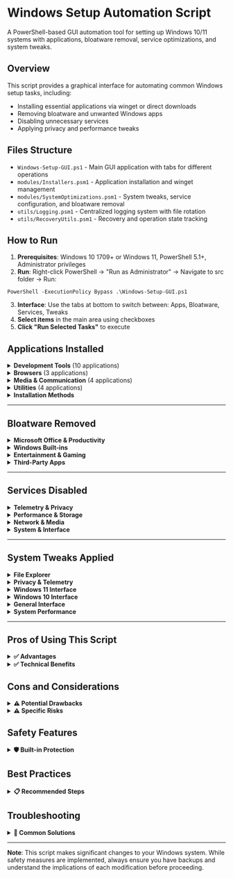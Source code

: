 # Windows Setup Automation Script

A PowerShell-based GUI automation tool for setting up Windows 10/11 systems with applications, bloatware removal, service optimizations, and system tweaks.

## Overview

This script provides a graphical interface for automating common Windows setup tasks, including:
- Installing essential applications via winget or direct downloads
- Removing bloatware and unwanted Windows apps
- Disabling unnecessary services
- Applying privacy and performance tweaks

## Files Structure

- `Windows-Setup-GUI.ps1` - Main GUI application with tabs for different operations
- `modules/Installers.psm1` - Application installation and winget management
- `modules/SystemOptimizations.psm1` - System tweaks, service configuration, and bloatware removal
- `utils/Logging.psm1` - Centralized logging system with file rotation
- `utils/RecoveryUtils.psm1` - Recovery and operation state tracking

## How to Run

1. **Prerequisites**: Windows 10 1709+ or Windows 11, PowerShell 5.1+, Administrator privileges
2. **Run**: Right-click PowerShell → "Run as Administrator" → Navigate to src folder → Run:
```commandline
PowerShell -ExecutionPolicy Bypass .\Windows-Setup-GUI.ps1
```
3. **Interface**: Use the tabs at bottom to switch between: Apps, Bloatware, Services, Tweaks
4. **Select items** in the main area using checkboxes
5. **Click "Run Selected Tasks"** to execute

## Applications Installed

<details>
<summary><strong>Development Tools</strong> (10 applications)</summary>

- **Visual Studio Code** - Code editor with extensions support
- **Git** - Version control system with Windows integration
- **Python 3.13** - Programming language with pip and PATH setup
- **PyCharm Community** - Python IDE by JetBrains
- **IntelliJ IDEA Community** - Java/Kotlin IDE
- **WebStorm** - JavaScript/TypeScript IDE
- **Android Studio** - Android development environment
- **GitHub Desktop** - Git GUI client
- **Postman** - API development and testing
- **Node.js** - JavaScript runtime (Windows 11 only)

</details>

<details>
<summary><strong>Browsers</strong> (3 applications)</summary>

- **Google Chrome** - Web browser
- **Mozilla Firefox** - Alternative web browser
- **Brave Browser** - Privacy-focused browser

</details>

<details>
<summary><strong>Media & Communication</strong> (4 applications)</summary>

- **Spotify** - Music streaming service
- **Discord** - Gaming and community chat
- **Steam** - Gaming platform
- **VLC Media Player** - Video/audio player

</details>

<details>
<summary><strong>Utilities</strong> (4 applications)</summary>

- **7-Zip** - File compression/extraction
- **Notepad++** - Advanced text editor
- **Microsoft PowerToys** - Windows utilities (Windows 11 only)
- **Windows Terminal** - Modern command-line interface

</details>

<details>
<summary><strong>Installation Methods</strong></summary>

1. **Winget (Preferred)**: Fast, reliable package manager for Windows 10 1709+
2. **Direct Downloads**: Fallback method downloading from official sources
3. **Dynamic Version Detection**: Automatically retrieves latest versions for Git, Python, PyCharm, VLC, 7-Zip, Notepad++

</details>

---

## Bloatware Removed

<details>
<summary><strong>Microsoft Office & Productivity</strong></summary>

**Microsoft Office Hub**
- ✅ Pros: Frees up storage space, reduces clutter, removes promotional content
- ⚠️ Cons: Can't quick-access Office trial/subscription info from Start menu

**Microsoft Teams (Consumer)**
- ✅ Pros: Prevents auto-start, reduces resource usage, improves boot time
- ⚠️ Cons: Need to manually install if you use Teams for personal communication

**OneNote (Store Version)**
- ✅ Pros: Removes redundant app (desktop version usually preferred), saves space
- ⚠️ Cons: Lose simplified touch-friendly interface, desktop version required separately

**Microsoft People**
- ✅ Pros: Stops contact syncing across services, improves privacy, reduces background activity
- ⚠️ Cons: No unified contact management, lose integration with Mail/Calendar apps

**Microsoft To-Do**
- ✅ Pros: Eliminates task sync, reduces Microsoft account dependencies
- ⚠️ Cons: Need alternative task management solution, lose Outlook integration

</details>

<details>
<summary><strong>Windows Built-ins</strong></summary>

**Microsoft 3D Viewer**
- ✅ Pros: Frees storage, removes unused app for most users, faster system
- ⚠️ Cons: Can't view 3D models (.3mf, .obj files) without alternative software

**Mixed Reality Portal**
- ✅ Pros: Major storage savings (~500MB), removes VR overhead, improves performance
- ⚠️ Cons: Breaks Windows Mixed Reality headset functionality completely

**Print 3D**
- ✅ Pros: Removes niche app, saves storage, declutters Start menu
- ⚠️ Cons: Can't prepare models for 3D printing without third-party alternatives

**Your Phone**
- ✅ Pros: Stops phone data syncing, improves privacy, reduces background processes
- ⚠️ Cons: Lose convenient phone-PC integration, no SMS/call handling on PC

**Windows Camera**
- ✅ Pros: Removes basic camera app, forces better alternatives
- ⚠️ Cons: No built-in camera functionality, need third-party camera software

**Mail and Calendar**
- ✅ Pros: Stops Microsoft account syncing, improves privacy, removes notifications
- ⚠️ Cons: No built-in email client, need Outlook/Thunderbird or web-based alternatives

**Windows Sound Recorder**
- ✅ Pros: Minimal storage saving, removes basic recording app
- ⚠️ Cons: No quick audio recording capability, need third-party solutions

**Microsoft Wallet**
- ✅ Pros: Removes payment integration, improves privacy, reduces tracking
- ⚠️ Cons: Can't store payment cards in Windows, no NFC payment capabilities

**Messaging**
- ✅ Pros: Stops SMS sync attempts, improves privacy, reduces background activity
- ⚠️ Cons: No text messaging from PC (where supported)

**OneConnect**
- ✅ Pros: Removes carrier-specific features, improves privacy
- ⚠️ Cons: May lose some cellular data management features

**ClipChamp (Windows 11)**
- ✅ Pros: Removes Microsoft's video editor, saves significant storage
- ⚠️ Cons: No built-in video editing capability, need alternatives like DaVinci Resolve

**Bing Weather**
- ✅ Pros: Stops location tracking, removes Bing integration, improves privacy
- ⚠️ Cons: No quick weather access, need web browser or third-party apps

**Bing News**
- ✅ Pros: Removes news notifications, stops Bing tracking, improves focus
- ⚠️ Cons: No personalized news feed, need browser or dedicated news apps

**Bing Finance**
- ✅ Pros: Removes financial tracking, stops Bing data collection
- ⚠️ Cons: No quick stock/portfolio tracking, need web-based alternatives

**Windows Alarms & Clock**
- ✅ Pros: Forces better third-party alternatives, removes basic functionality
- ⚠️ Cons: No built-in alarm/timer/stopwatch functionality

**Windows Maps**
- ✅ Pros: Stops location tracking, removes Microsoft mapping data collection
- ⚠️ Cons: No offline maps, need Google Maps/other alternatives in browser

**Windows Feedback Hub**
- ✅ Pros: Stops telemetry feedback, reduces Microsoft data collection
- ⚠️ Cons: Can't easily report Windows bugs or suggest features to Microsoft

**Get Help & Get Started**
- ✅ Pros: Removes tutorial apps, declutters Start menu, saves storage
- ⚠️ Cons: New users lose built-in help system, need online documentation

**Microsoft Widgets (Windows 11)**
- ✅ Pros: Major privacy improvement, stops news/ads, reduces tracking, improves performance
- ⚠️ Cons: No quick weather/news/stocks access from taskbar

**Microsoft Copilot**
- ✅ Pros: Prevents AI data collection, improves privacy, removes AI suggestions
- ⚠️ Cons: Lose AI assistant capabilities, need third-party AI tools

**Skype App**
- ✅ Pros: Removes redundant app (desktop version preferred), saves storage
- ⚠️ Cons: Need to manually install Skype if used for communication

</details>

<details>
<summary><strong>Entertainment & Gaming</strong></summary>

**Xbox Gaming App**
- ✅ Pros: Disables Xbox integration, improves gaming performance, reduces background processes
- ⚠️ Cons: Lose Xbox Game Pass access, no Xbox Live integration, can't record gameplay

**Xbox Game Overlay, Gaming Overlay, Identity Provider, Speech to Text, TCUI**
- ✅ Pros: Eliminates gaming interruptions, improves performance, reduces RAM usage
- ⚠️ Cons: No in-game Xbox features, achievements, or social gaming capabilities

**Groove Music**
- ✅ Pros: Removes discontinued service, saves storage
- ⚠️ Cons: No built-in music player (though most use Spotify/alternatives anyway)

**Movies & TV**
- ✅ Pros: Forces better media players (VLC), removes Microsoft Store dependencies
- ⚠️ Cons: No built-in video player for purchased Microsoft content

**Solitaire Collection**
- ✅ Pros: Removes ads, stops game telemetry, saves storage
- ⚠️ Cons: No built-in casual games, need third-party alternatives

</details>

<details>
<summary><strong>Third-Party Apps</strong></summary>

**Candy Crush Games**
- ✅ Pros: Removes ads, stops game telemetry, saves storage, improves productivity
- ⚠️ Cons: Need to manually install if you actually play these games

**Social Media Apps (Facebook, Twitter, LinkedIn, Instagram, WhatsApp, TikTok)**
- ✅ Pros: Reduces notifications, improves privacy, saves storage, better browser experience
- ⚠️ Cons: No native app experience, push notifications require browser

**Streaming Apps (Netflix, Disney+, Hulu, Amazon Prime Video, Spotify Store)**
- ✅ Pros: Forces browser use (often better), saves storage, reduces background activity
- ⚠️ Cons: No offline downloads, lose app-specific features, need browser bookmarks

**PicsArt**
- ✅ Pros: Removes ads, saves storage, forces better photo editing alternatives
- ⚠️ Cons: No quick photo editing capability, need GIMP/Photoshop alternatives

</details>

---

## Services Disabled

<details>
<summary><strong>Telemetry & Privacy</strong></summary>

**Connected User Experiences and Telemetry (DiagTrack)**
- ✅ Pros: Major privacy improvement, stops data collection, reduces network usage, improves performance
- ⚠️ Cons: May limit Microsoft's ability to diagnose system issues, some diagnostic features unavailable

**WAP Push Message Routing (dmwappushservice)**
- ✅ Pros: Stops carrier message routing, improves privacy, reduces background processes
- ⚠️ Cons: May break some carrier-specific features, MMS functionality might be affected

**Windows Insider Service (wisvc)**
- ✅ Pros: Prevents automatic enrollment in beta programs, improves system stability
- ⚠️ Cons: Can't participate in Windows Insider Program, no access to preview builds

</details>

<details>
<summary><strong>Performance & Storage</strong></summary>

**Superfetch/SysMain**
- ✅ Pros: Significant performance improvement on SSDs, reduces disk usage, faster boot times, less RAM consumption
- ⚠️ Cons: Slower first-time app launches, reduced performance on HDDs, longer program loading on older systems

**Windows Search (wsearch)** *(Optional)*
- ✅ Pros: Major performance boost, reduces disk I/O, saves CPU resources, improves startup time
- ⚠️ Cons: No instant file search, Start menu search limited, need third-party search tools (Everything)

**Offline Files (CscService)**
- ✅ Pros: Eliminates sync conflicts, reduces background activity, saves storage space
- ⚠️ Cons: No automatic file synchronization, lose offline access to network files

</details>

<details>
<summary><strong>Network & Media</strong></summary>

**Windows Media Player Network Sharing (WMPNetworkSvc)**
- ✅ Pros: Improves security, reduces attack surface, stops media broadcasting
- ⚠️ Cons: Can't share media to other devices, DLNA functionality broken

**Remote Registry (RemoteRegistry)**
- ✅ Pros: Major security improvement, prevents remote registry access, reduces attack surface
- ⚠️ Cons: Breaks some enterprise management tools, remote administration more difficult

**Remote Access (RemoteAccess)**
- ✅ Pros: Enhanced security, prevents VPN vulnerabilities, reduces background processes
- ⚠️ Cons: Built-in VPN functionality disabled, may break some networking features

**Fax Service**
- ✅ Pros: Removes obsolete functionality, saves resources, improves security
- ⚠️ Cons: Can't send/receive faxes through Windows (most users don't need this anyway)

</details>

<details>
<summary><strong>System & Interface</strong></summary>

**Program Compatibility Assistant (PcaSvc)**
- ✅ Pros: Stops annoying compatibility warnings, reduces background scanning
- ⚠️ Cons: No automatic compatibility fixes, older programs may not run properly

**Parental Controls (WpcMonSvc)**
- ✅ Pros: Reduces background activity, improves privacy, removes monitoring
- ⚠️ Cons: No built-in parental control features, need third-party solutions

**Downloaded Maps Manager (MapsBroker)**
- ✅ Pros: Stops automatic map downloads, saves bandwidth, improves privacy
- ⚠️ Cons: No offline maps, maps apps may load slower

**Printer Extensions and Notifications (PrintNotify)**
- ✅ Pros: Reduces printer-related background activity, fewer notifications
- ⚠️ Cons: Less detailed printer status information, some printer features may not work

**Retail Demo Service (RetailDemo)**
- ✅ Pros: Removes store demo features, saves resources
- ⚠️ Cons: Can't use retail demo mode (only relevant for store displays)

**Geolocation Service (lfsvc)** *(Windows 11)*
- ✅ Pros: Major privacy improvement, stops location tracking, saves battery
- ⚠️ Cons: Location-based features broken, weather/maps need manual location, Find My Device disabled

**Touch Keyboard and Handwriting Panel (TabletInputService)** *(Windows 11)*
- ✅ Pros: Saves resources on non-touch devices, reduces background processes
- ⚠️ Cons: No on-screen keyboard, handwriting recognition disabled, breaks tablet functionality

**HomeGroup Provider** *(Windows 10 only)*
- ✅ Pros: Removes deprecated functionality, improves security, saves resources
- ⚠️ Cons: No HomeGroup network sharing (feature was removed by Microsoft anyway)

**Microsoft Wallet Service** *(Windows 11)*
- ✅ Pros: Improves privacy, removes payment tracking, reduces background activity
- ⚠️ Cons: No Windows payment integration, NFC payments disabled

</details>

---

## System Tweaks Applied

<details>
<summary><strong>File Explorer</strong></summary>

**Show file extensions**
- ✅ Pros: Major security improvement, prevents malicious files disguised as documents, easier file identification
- ⚠️ Cons: Slightly more cluttered file names, may confuse non-technical users

**Show hidden files**
- ✅ Pros: Full system visibility, easier troubleshooting, access to configuration files
- ⚠️ Cons: Can accidentally delete system files, more cluttered view, may overwhelm beginners

**Disable quick access** *(Optional)*
- ✅ Pros: Improved privacy, prevents recent file tracking, cleaner File Explorer
- ⚠️ Cons: Less convenient access to frequently used folders, need to navigate manually

</details>

<details>
<summary><strong>Privacy & Telemetry</strong></summary>

**Disable Cortana**
- ✅ Pros: Major privacy improvement, stops voice data collection, reduces background processes, saves resources
- ⚠️ Cons: No voice assistant, lose voice commands, reduced search functionality

**Disable OneDrive auto-start**
- ✅ Pros: Faster boot time, prevents automatic cloud sync, improves privacy, saves resources
- ⚠️ Cons: No automatic file backup, need to manually start OneDrive, lose seamless cloud integration

**Reduce telemetry**
- ✅ Pros: Significant privacy improvement, reduces data sent to Microsoft, improved performance
- ⚠️ Cons: May limit Microsoft's ability to improve Windows, some diagnostic features unavailable

**Disable activity history**
- ✅ Pros: Prevents activity tracking, improves privacy, stops cross-device syncing of activities
- ⚠️ Cons: No timeline feature, can't resume activities across devices

**Disable web search in Start Menu**
- ✅ Pros: Faster local search, prevents Bing tracking, no unwanted web results
- ⚠️ Cons: Can't search web directly from Start menu, need to open browser manually

**Disable background apps**
- ✅ Pros: Significant performance improvement, better battery life, reduced resource usage
- ⚠️ Cons: Apps won't update in background, no live tiles, delayed notifications

</details>

<details>
<summary><strong>Windows 11 Interface</strong></summary>

**Taskbar left alignment**
- ✅ Pros: Familiar Windows 10 layout, consistent with older versions, easier muscle memory
- ⚠️ Cons: Lose modern centered design, may seem outdated to new users

**Classic right-click menu**
- ✅ Pros: Full functionality immediately visible, faster access to advanced options, familiar interface
- ⚠️ Cons: More cluttered appearance, overwhelming for casual users

**Disable widgets**
- ✅ Pros: Major privacy improvement, removes ads/news, better performance, cleaner taskbar
- ⚠️ Cons: No quick weather/news access, lose personalized information at a glance

**Disable Chat icon on taskbar**
- ✅ Pros: Cleaner taskbar, removes Microsoft Teams integration, saves space
- ⚠️ Cons: No quick access to Teams chat, need to use full Teams app

**Disable Snap layouts hover** *(Optional)*
- ✅ Pros: Prevents accidental triggers, cleaner maximize button behavior
- ⚠️ Cons: Lose convenient window arrangement, need manual window resizing

**Configure Start menu layout** *(Optional)*
- ✅ Pros: Simplified Start menu, removes recommendations, cleaner appearance
- ⚠️ Cons: Less personalized experience, fewer quick access options

</details>

<details>
<summary><strong>Windows 10 Interface</strong></summary>

**Hide Task View button**
- ✅ Pros: Saves taskbar space, removes unused feature for many users
- ⚠️ Cons: No quick access to virtual desktops, need keyboard shortcut (Win+Tab)

**Hide Cortana button**
- ✅ Pros: Cleaner taskbar, saves space, reduces Cortana prominence
- ⚠️ Cons: No visible Cortana access, need to use search box or voice activation

**Configure search box**
- ✅ Pros: Full search functionality visible, easier to use, consistent interface
- ⚠️ Cons: Takes up more taskbar space, may be cluttered on smaller screens

**Disable News and Interests**
- ✅ Pros: Major privacy improvement, removes ads, better performance, cleaner taskbar
- ⚠️ Cons: No quick news/weather access, need browser or separate apps

</details>

<details>
<summary><strong>General Interface</strong></summary>

**Dark theme** *(Optional)*
- ✅ Pros: Easier on eyes in low light, modern appearance, may save battery on OLED screens
- ⚠️ Cons: Some apps may not support dark theme properly, harder to read for some users

**Disable tips and suggestions**
- ✅ Pros: Less intrusive experience, fewer notifications, improved focus
- ⚠️ Cons: May miss helpful Windows features, less guidance for new users

**Disable startup sound**
- ✅ Pros: Quieter boot process, professional environment friendly, faster perceived boot
- ⚠️ Cons: No audio confirmation of successful boot, may miss audio hardware issues

</details>

<details>
<summary><strong>System Performance</strong></summary>

**Enable developer mode** *(Optional)*
- ✅ Pros: Can install unsigned apps, access developer features, more flexibility
- ⚠️ Cons: Reduced security, may allow potentially harmful apps, not needed by most users

**Disable Teams auto-start**
- ✅ Pros: Faster boot time, saves resources, prevents unwanted Teams launches
- ⚠️ Cons: Need to manually start Teams for meetings, may miss notifications initially

</details>

---

## Pros of Using This Script

<details>
<summary><strong>✅ Advantages</strong></summary>

- **Time Saving**: Automates hours of manual configuration
- **Consistency**: Ensures identical setup across multiple machines
- **Safety**: Creates recovery points and tracks operations
- **Flexibility**: Granular control over what gets installed/removed
- **Privacy**: Reduces telemetry and tracking significantly
- **Performance**: Disables resource-heavy services and features
- **Latest Versions**: Dynamic version detection for key applications
- **Comprehensive Logging**: Detailed logs for troubleshooting
- **Windows Version Aware**: Adapts tweaks based on Windows 10 vs 11
- **User-Friendly**: GUI interface with clear categorization

</details>

<details>
<summary><strong>✅ Technical Benefits</strong></summary>

- **Winget Integration**: Uses Microsoft's official package manager when available
- **Fallback Methods**: Direct downloads when winget unavailable
- **Service Dependencies**: Checks dependencies before disabling services
- **Registry Backups**: Saves original values for potential rollback
- **Operation Recovery**: Can resume failed operations
- **Timeout Protection**: Prevents hanging on problematic installers

</details>

## Cons and Considerations

<details>
<summary><strong>⚠️ Potential Drawbacks</strong></summary>

- **Requires Admin Rights**: Must run as administrator
- **System Changes**: Makes significant modifications to Windows
- **Compatibility Risk**: Some tweaks might affect specific hardware/software
- **Learning Curve**: Users should understand what each option does
- **Irreversible Changes**: Some modifications are difficult to undo completely
- **Microsoft Updates**: Future Windows updates might re-enable some features
- **Support Impact**: Modifications might complicate technical support

</details>

<details>
<summary><strong>⚠️ Specific Risks</strong></summary>

- **Service Dependencies**: Disabling services might affect other applications
- **Registry Modifications**: Incorrect changes could cause system instability
- **Bloatware Removal**: Some users might want certain "bloatware" apps
- **Privacy vs Functionality**: Some privacy tweaks might break expected features
- **Corporate Environments**: May violate company IT policies

</details>

## Safety Features

<details>
<summary><strong>🛡️ Built-in Protection</strong></summary>

- **System Restore Points**: Creates recovery points before major changes
- **Operation Tracking**: Maintains state of all operations for recovery
- **Dependency Checking**: Verifies service dependencies before changes
- **Registry Backups**: Saves original registry values
- **Comprehensive Logging**: Detailed logs with rotation and error tracking
- **Timeout Protection**: Prevents hanging during installations
- **Version Compatibility**: Adapts behavior based on Windows version

</details>

## Best Practices

<details>
<summary><strong>📋 Recommended Steps</strong></summary>

1. **Create a backup** or system image before running
2. **Test on non-critical systems** first
3. **Review selections** carefully before executing
4. **Keep Windows updated** for best compatibility
5. **Run with stable internet** for downloads
6. **Monitor logs** for any errors or warnings
7. **Restart when prompted** to complete registry changes

</details>

## Troubleshooting

<details>
<summary><strong>🔧 Common Solutions</strong></summary>

- **Check logs** in `logs/` directory for detailed error information
- **Run as Administrator** - required for most operations
- **Internet connection** needed for downloads and winget
- **Windows version** compatibility - some features require specific builds
- **Antivirus software** might interfere with installations
- **Recovery options** available through operation state tracking

</details>

---

**Note**: This script makes significant changes to your Windows system. While safety measures are implemented, always ensure you have backups and understand the implications of each modification before proceeding.